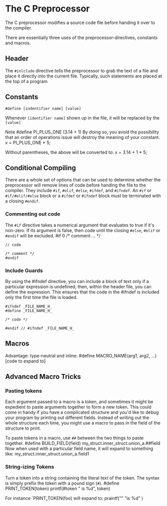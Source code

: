 # The C Preprocessor
The C preprocessor modifies a source code file before handing it over to
the compiler. 

There are essentially three uses of the preprocessor-directives, constants
and macros.

## Header 
The `#inlclude` directive tells the preprocessor to grab the text of a
file and place it directly into the current file. Typically, such
statements are placed at the top of a program 

## Constants 
    #define [indentifier name] [value]

Whenever `[identifier name]` shown up in the file, it will be replaced by
the `[value]`

Note 
    #define PI_PLUS_ONE (3.14 + 1)
By doing so, you avoid the possibility that an order of operations issue
will destroy the meaning of your constant. 
    x = PI_PLUS_ONE * 5;

Without parentheses, the above will be converted to:
    x = 3.14 + 1 * 5;

## Conditional Compiling
There are a whole set of options that can be used to determine whether the
preprocessor will remove lines of code before handing the file to the
compiler. They include `#if`, `#elif`, `#else`, `#ifdef`, and `#ifndef`. An `#if` or
`#if/#elif/#else` block or a `#ifdef` or `#ifndef` block must be terminated with
a closing `#endif`.

### Commenting out code
The `#if` directive takes a numerical argument that evaluates to true if
it's non-zero. If its argument is false, then code until the closing
`#else`, `#elif` or `#endif` will be excluded. 
    #if 0
    /* comment ...
    */

    // code

    /* comment */
    #endif

### Include Guards
By using the #ifndef directive, you can include a block of text only if a
particular expression is undefined; then, within the header file, you can
define the expression. This ensures that the code in the #ifndef is
included only the first time the file is loaded.

    #ifndef _FILE_NAME_H_
    #define _FILE_NAME_H_

    /* code */

    #endif // #ifndef _FILE_NAME_H_

## Macros
Advantage: type-neutral and inline.
    #define MACRO_NAME(arg1, arg2, ...) [code to expand to]

## Advanced Macro Tricks
### Pasting tokens
Each argument passed to a macro is a token, and sometimes it might be
expedient to paste arguments together to form a new token. This could come
in handy if you have a complicated structure and you'd like to debug your
program by printing out different fields. Instead of writing out the whole
structure each time, you might use a macro to pass in the field of the
structure to print. 

To paste tokens in a macro, use `##` between the two things to paste
together.
    #define BUILD_FIELD(field) my_struct.inner_struct.union_a.##field
Now when used with a particular field name, it will expand to something
like:
    my_struct.inner_struct.union_a.field1

### String-izing Tokens
Turn a token into a string containing the literal text of the token. The
syntax is simply prefix the token with a pound sign (`#`).
    #define PRINT_TOKEN(token) printf(#token " is %d", token)

For instance `PRINT_TOKEN(foo) will expand to:
    praintf("<foo>" "is %d" <foo>)



